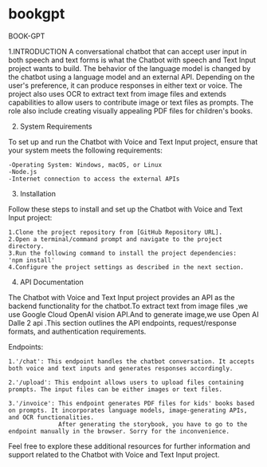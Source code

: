 # bookgpt
BOOK-GPT

1.INTRODUCTION
A conversational chatbot that can accept user input in both speech and text forms is what the Chatbot with speech and Text Input project wants to build. The behavior of the language model is changed by the chatbot using a language model and an external API. Depending on the user's preference, it can produce responses in either text or voice. The project also uses OCR to extract text from image files and extends capabilities to allow users to contribute image or text files as prompts. The role also include creating visually appealing PDF files for children's books.

2. System Requirements

To set up and run the Chatbot with Voice and Text Input project, ensure that your system meets the following requirements:

    -Operating System: Windows, macOS, or Linux
    -Node.js 
    -Internet connection to access the external APIs

3. Installation

Follow these steps to install and set up the Chatbot with Voice and Text Input project:

    1.Clone the project repository from [GitHub Repository URL].
    2.Open a terminal/command prompt and navigate to the project directory.
    3.Run the following command to install the project dependencies:    'npm install'
    4.Configure the project settings as described in the next section.

4. API Documentation

The Chatbot with Voice and Text Input project provides an API as the backend functionality for the chatbot.To extract text from image files ,we use Google Cloud OpenAI vision API.And to generate image,we use Open AI Dalle 2 api .This section outlines the API endpoints, request/response formats, and authentication requirements.

Endpoints:

    1.'/chat': This endpoint handles the chatbot conversation. It accepts both voice and text inputs and generates responses accordingly.

    2.'/upload': This endpoint allows users to upload files containing prompts. The input files can be either images or text files.

    3.'/invoice': This endpoint generates PDF files for kids' books based on prompts. It incorporates language models, image-generating APIs, and OCR functionalities.
                  After generating the storybook, you have to go to the endpoint manually in the browser. Sorry for the inconvenience.

  
Feel free to explore these additional resources for further information and support related to the Chatbot with Voice and Text Input project.
